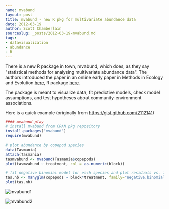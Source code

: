```yaml
--- 
name: mvabund
layout: post
title: mvabund - new R pkg for multivariate abundance data
date: 2012-03-19
author: Scott Chamberlain
sourceslug: _posts/2012-03-19-mvabund.md
tags: 
- datavisualization
- abundance
- R
---
```


There is a new R package in town, mvabund, which does, as they say "statistical methods for analysing multivariate abundance data".  The authors introduced the paper in an online early paper in Methods in Ecology and Evolution [here][], R package [here][here2]. 

The package is meant to visualize data, fit predictive models, check model assumptions, and test hypotheses about community-environment associations. 

Here is a quick example (originally from <https://gist.github.com/2112141>)

```r
#### mvabund play
# install mvabund from CRAN pkg repository
install.packages("mvabund")
require(mvabund)

# plot abundance by copepod species 
data(Tasmania)
attach(Tasmania)
tasmvabund <- mvabund(Tasmania$copepods)
plot(tasmvabund ~ treatment, col = as.numeric(block))

# fit negative binomial model for each species and plot residuals vs. fitted
tas.nb <- manyglm(copepods ~ block*treatment, family="negative.binomial") 
plot(tas.nb)
```

![mvabund1](/mvabund1.png)

![mvabund2](/mvabund2.png)


[here]: http://onlinelibrary.wiley.com/doi/10.1111/j.2041-210X.2012.00190.x/full 
[here2]: http://cran.r-project.org/web/packages/mvabund/index.html
